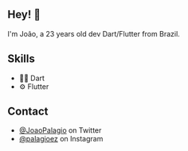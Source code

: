 








## Hey! 👋
I'm João, a 23 years old dev Dart/Flutter from Brazil.


## Skills
- 👨‍💻 Dart
- ⚙️ Flutter

## Contact
- [@JoaoPalagio](https://twitter.com/joaopalagio) on Twitter
- [@palagioez](https://www.instagram.com/palagioez/) on Instagram

